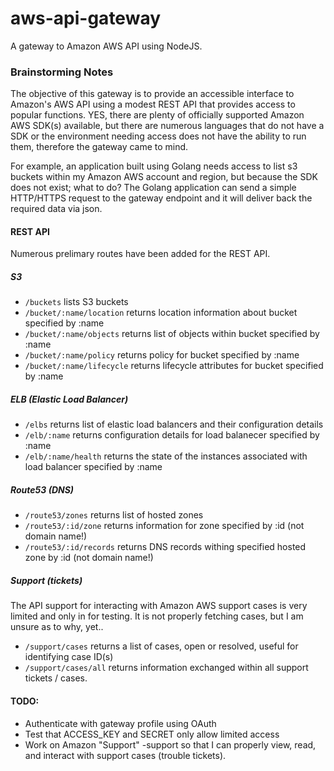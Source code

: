 aws-api-gateway
===============

A gateway to Amazon AWS API using NodeJS.

### Brainstorming Notes
The objective of this gateway is to provide an accessible interface to Amazon's AWS API using a modest REST API that provides access to popular functions.  YES, there are plenty of officially supported Amazon AWS SDK(s) available, but there are numerous languages that do not have a SDK or the environment needing access does not have the ability to run them, therefore the gateway came to mind.

For example, an application built using Golang needs access to list s3 buckets within my Amazon AWS account and region, but because the SDK does not exist; what to do?  The Golang application can send a simple HTTP/HTTPS request to the gateway endpoint and it will deliver back the required data via json.

#### REST API
Numerous prelimary routes have been added for the REST API.

##### S3
* `/buckets` lists S3 buckets
* `/bucket/:name/location` returns location information about bucket specified by :name
* `/bucket/:name/objects` returns list of objects within bucket specified by :name
* `/bucket/:name/policy` returns policy for bucket specified by :name
* `/bucket/:name/lifecycle` returns lifecycle attributes for bucket specified by :name

##### ELB (Elastic Load Balancer)
* `/elbs` returns list of elastic load balancers and their configuration details
* `/elb/:name` returns configuration details for load balanecer specified by :name
* `/elb/:name/health` returns the state of the instances associated with load balancer specified by :name

##### Route53 (DNS)
* `/route53/zones` returns list of hosted zones
* `/route53/:id/zone` returns information for zone specified by :id (not domain name!)
* `/route53/:id/records` returns DNS records withing specified hosted zone by :id (not domain name!)

##### Support (tickets)
The API support for interacting with Amazon AWS support cases is very limited and only in for testing.  It is not properly fetching cases, but I am unsure as to why, yet..

* `/support/cases` returns a list of cases, open or resolved, useful for identifying case ID(s)
* `/support/cases/all` returns information exchanged within all support tickets / cases.


#### TODO:
* Authenticate with gateway profile using OAuth
* Test that ACCESS_KEY and SECRET only allow limited access
* Work on Amazon "Support" -support so that I can properly view, read, and interact with support cases (trouble tickets).
